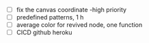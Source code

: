 - [ ] fix the canvas coordinate -high priority
- [ ] predefined patterns, 1 h
- [ ] average color for revived node, one function
- [ ] CICD github heroku
